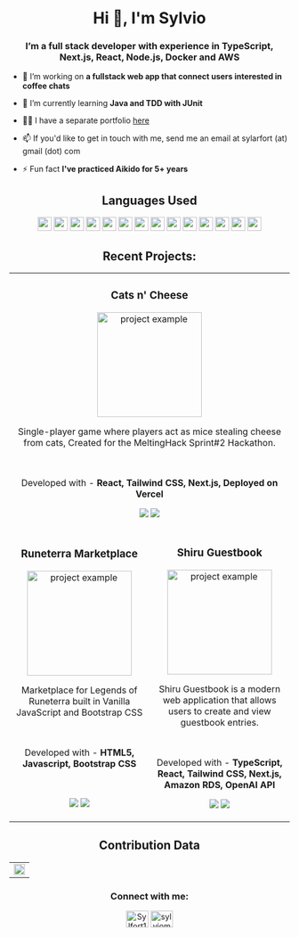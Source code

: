 <h1 align="center">Hi 👋, I'm Sylvio</h1>
<h3 align="center">I’m a full stack developer with experience in TypeScript, Next.js, React, Node.js, Docker and AWS</h3>

- 🔭 I’m working on **a fullstack web app that connect users interested in coffee chats**

- 🌱 I’m currently learning **Java and TDD with JUnit**

- 👨‍💻 I have a separate portfolio <a href="https://sylviomafort.dev">here</a>

- 📫 If you'd like to get in touch with me, send me an email at sylarfort (at) gmail (dot) com

- ⚡ Fun fact **I've practiced Aikido for 5+ years**

<h2 align="center">Languages Used</h2>
<p align="center">
<img src="https://shields.io/badge/JavaScript-F7DF1E?style=for-the-badge&logo=JavaScript&logoColor=000" height=25>
<img src="https://img.shields.io/badge/TypeScript-3178C6?style=for-the-badge&logo=typescript&logoColor=white" height=25>
<img src="https://img.shields.io/badge/Java-ED8B00?style=for-the-badge&logo=openjdk&logoColor=white" height=25>
<img src="https://img.shields.io/badge/python-3670A0?style=for-the-badge&logo=python&logoColor=ffdd54" height=25>
<img src="https://img.shields.io/badge/node.js-339933?style=for-the-badge&logo=Node.js&logoColor=white" height=25>
<img src="https://img.shields.io/badge/Vue.js-35495E?style=for-the-badge&logo=vuedotjs&logoColor=4FC08D" height=25>
<img src="https://img.shields.io/badge/React-005da8?style=for-the-badge&logo=react&logoColor=61DAFB" height=25>
<img src="https://img.shields.io/badge/html5-%23E34F26.svg?style=for-the-badge&logo=html5&logoColor=white" height=25>
<img src="https://img.shields.io/badge/Tailwind_CSS-grey?style=for-the-badge&logo=tailwind-css&logoColor=38B2AC" height=25>
<img src="https://img.shields.io/badge/MongoDB-005da8?style=for-the-badge&logo=mongodb&logoColor=white" height=25>
<img src="https://img.shields.io/badge/-SQL-000?&logo=MySQL&logoColor=4479A1" height=25>
<img src="https://img.shields.io/badge/git-%23F05033.svg?style=for-the-badge&logo=git&logoColor=white" height=25>
<img src="https://img.shields.io/badge/AWS-%23FF9900.svg?style=for-the-badge&logo=amazon-aws&logoColor=white" height=25>
<img src="https://img.shields.io/badge/docker-%230db7ed.svg?style=for-the-badge&logo=docker&logoColor=white" height=25>
</p>

<h2 align="center">Recent Projects:</h2>

<div align="center">
  <table>
    <tr>
      <td colspan="2">
          <h3 align="center">Cats n' Cheese</h3>
          <p align="center">
            <img src="https://sylviomafort.dev/images/catsncheese_screenshot.jpg" alt="project example" height="188px"/>
            <p align="center">
              Single-player game where players act as mice stealing cheese from cats, Created for the MeltingHack Sprint#2 Hackathon.
            </p>
          <br>
          <p align="center"> Developed with - <strong> React, Tailwind CSS, Next.js, Deployed on Vercel</strong><p>
          <p align="center">
          <a href="https://github.com/sylfort/cats-n-cheese" target="_blank"><img src="https://img.shields.io/badge/Code-lightgrey?style=for-the-badge&logo=github"/></a>  
          <a href="https://cats-n-cheese.vercel.app/" target="_blank"><img src="https://img.shields.io/badge/-website-green?style=for-the-badge&color=005da8"/></a>
          </p>
          </p>
        </td>
    </tr>
    <tr>
        <td width="50%">
          <h3 align="center">Runeterra Marketplace</h3>
          <p align="center">
            <img src="https://sylviomafort.dev/images/runeterra_screenshot.jpg" alt="project example" height="188px"/>
            <p align="center">
              Marketplace for Legends of Runeterra built in Vanilla JavaScript and Bootstrap CSS 
            </p>
          <br>
          <p align="center"> Developed with - <strong> HTML5, Javascript, Bootstrap CSS</strong><p>
          <br>
          <p align="center">
          <a href="https://github.com/sylfort/marketplace" target="_blank"><img src="https://img.shields.io/badge/Code-lightgrey?style=for-the-badge&logo=github"/></a>  
          <a href="https://sylfort.github.io/marketplace/" target="_blank"><img src="https://img.shields.io/badge/-website-green?style=for-the-badge&color=005da8"/></a>
          </p>
          </p>
        </td>
    <td width="50%">
          <h3 align="center">Shiru Guestbook</h3>
          <p align="center">
            <img src="https://github.com/sylfort/guestbook-t3/assets/24916160/87bfd091-454a-4c91-9904-b3d2b6905507" alt="project example" height="188px"/>
            <p align="center">
              Shiru Guestbook is a modern web application that allows users to create and view guestbook entries.
            </p>
          <br>
          <p align="center"> Developed with - <strong> TypeScript, React, Tailwind CSS, Next.js, Amazon RDS, OpenAI API</strong><p>
          <p align="center">
          <a href="https://github.com/sylfort/guestbook-t3" target="_blank"><img src="https://img.shields.io/badge/Code-lightgrey?style=for-the-badge&logo=github"/></a>  
          <a href="https://shiru-guestbook-t3.vercel.app/" target="_blank"><img src="https://img.shields.io/badge/-website-green?style=for-the-badge&color=005da8"/></a>
          </p>
          </p>
        </td>
      </tr>
  </table>
</div>

  <!--Analytics & Data-->
<h2 align="center">Contribution Data</h2>
<div align="center">
<table>
<tr>
<td width="100%">
<img width="100%" src="https://github-readme-stats.vercel.app/api?username=sylfort&bg_color=FFFFFF00&hide_border=true&text_color=005da8&title_color=1288ff&include_all_commits=true&count_private=true">
</table>
</div>



<h3 align="center">Connect with me:</h3>
<p align="center">
<a href="https://twitter.com/Sylfort1" target="blank"><img align="center" src="https://raw.githubusercontent.com/rahuldkjain/github-profile-readme-generator/master/src/images/icons/Social/twitter.svg" alt="Sylfort1" height="30" width="40" /></a>
<a href="https://linkedin.com/in/sylviomafort" target="blank"><img align="center" src="https://raw.githubusercontent.com/rahuldkjain/github-profile-readme-generator/master/src/images/icons/Social/linked-in-alt.svg" alt="sylviomafort" height="30" width="40" /></a>
</p>
